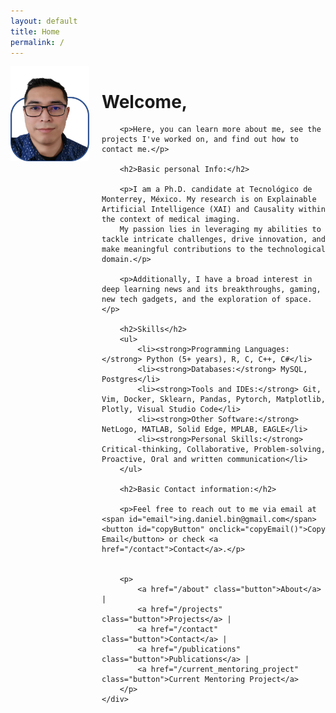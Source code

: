 ```yaml
---
layout: default
title: Home
permalink: /
---
```


<div style="display: flex; align-items: flex-start;">
    <img src="/images/DFA_outframed.png" alt="Selfie" style="max-width: 25%; height: auto; margin-right: 20px;"/>
    <div>
        <h1>Welcome, </h1>

        <p>Here, you can learn more about me, see the projects I've worked on, and find out how to contact me.</p>

        <h2>Basic personal Info:</h2>

        <p>I am a Ph.D. candidate at Tecnológico de Monterrey, México. My research is on Explainable Artificial Intelligence (XAI) and Causality within the context of medical imaging. 
        My passion lies in leveraging my abilities to tackle intricate challenges, drive innovation, and make meaningful contributions to the technological domain.</p>

        <p>Additionally, I have a broad interest in deep learning news and its breakthroughs, gaming, new tech gadgets, and the exploration of space.</p>

        <h2>Skills</h2>
        <ul>
            <li><strong>Programming Languages:</strong> Python (5+ years), R, C, C++, C#</li>
            <li><strong>Databases:</strong> MySQL, Postgres</li>
            <li><strong>Tools and IDEs:</strong> Git, Vim, Docker, Sklearn, Pandas, Pytorch, Matplotlib, Plotly, Visual Studio Code</li>
            <li><strong>Other Software:</strong> NetLogo, MATLAB, Solid Edge, MPLAB, EAGLE</li>
            <li><strong>Personal Skills:</strong> Critical-thinking, Collaborative, Problem-solving, Proactive, Oral and written communication</li>
        </ul>

        <h2>Basic Contact information:</h2>

        <p>Feel free to reach out to me via email at <span id="email">ing.daniel.bin@gmail.com</span> <button id="copyButton" onclick="copyEmail()">Copy Email</button> or check <a href="/contact">Contact</a>.</p>


        <p>
            <a href="/about" class="button">About</a> | 
            <a href="/projects" class="button">Projects</a> | 
            <a href="/contact" class="button">Contact</a> | 
            <a href="/publications" class="button">Publications</a> | 
            <a href="/current_mentoring_project" class="button">Current Mentoring Project</a>
        </p>
    </div>
</div>

<script>
function copyEmail() {
    var email = document.getElementById("email").innerText;
    navigator.clipboard.writeText(email).then(function() {
        alert("Email copied to clipboard!");
    }, function(err) {
        console.error("Could not copy text: ", err);
    });
}
</script>

<style>
    #copyButton {
        background-color: #4CAF50; /* Green */ 
        border: none;
        color: black;
        padding: 5px 10px;
        text-align: center;
        text-decoration: none;
        display: inline-block;
        font-size: 14px;
        margin: 4px 2px;
        cursor: pointer;
        border-radius: 12px;
        transition-duration: 0.2s;
    }

    #copyButton:hover {
        background-color: white;
        color: black;
        border: 2px solid #4CAF50;
    }

    .button {
        background-color: #ADD8E6; /* light blue */
        border: none;
        color: black;
        padding: 5px 10px;
        text-align: center;
        text-decoration: none;
        display: inline-block;
        font-size: 14px;
        margin: 4px 2px;
        cursor: pointer;
        border-radius: 12px;
        transition-duration: 0.2s;
    }

    .button:hover {
        background-color: white;
        color: black;
        border: 2px solid #ADD8E6;
    }

</style>